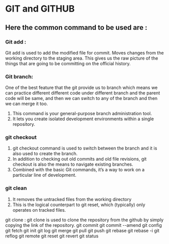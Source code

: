 # GIT and GITHUB

<h2>Here the common command to be used are :</h2>
<h3>Git add :</h3>
        Git add is used to add the modified file for commit. Moves changes from the working directory to the staging area.
        This gives us the raw picture of the things that are going to be committing on the official history.
<h3> Git branch: </h3>
                One of the best feature that the git provide us to branch
                which means we can practice different different code under different branch and the parent code will be same,
                and then we can switch to any of the branch and then we can merge it too.
                <ol>
                <li>This command is your general-purpose branch administration tool.</li> 
                <li>It lets you create isolated development environments within a single repository.</li>
                </ol>

<h3>git checkout</h3> 
                <ol>
                <li>git checkout command is used to switch between the branch and it is also used to create the branch.</li>
                <li>In addition to checking out old commits and old file revisions, git checkout is also the means to navigate existing branches.</li>
                <li>Combined with the basic Git commands, it’s a way to work on a particular line of development.</li>
                </ol>
<h3>git clean</h3>
                <ol>
                <li>  It removes the untracked files from the working directory </li>
                <li> This is the logical counterpart to git reset, which (typically) only operates on tracked files.</li>
                </ol>
git clone : git clone is used to clone the repository from the github by simply copying the link of the repository.
git commit
git commit --amend
git config
git fetch
git init
git log
git merge
git pull
git push
git rebase
git rebase -i
git reflog
git remote
git reset
git revert
git status
